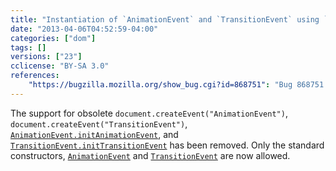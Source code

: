 ```yaml
---
title: "Instantiation of `AnimationEvent` and `TransitionEvent` using `Document.createEvent` is no longer allowed"
date: "2013-04-06T04:52:59-04:00"
categories: ["dom"]
tags: []
versions: ["23"]
cclicense: "BY-SA 3.0"
references:
    "https://bugzilla.mozilla.org/show_bug.cgi?id=868751": "Bug 868751 – Remove support for document.createEvent(\"AnimationEvent\"), document.createEvent(\"TransitionEvent\"), AnimationEvent.initAnimationEvent, and TransitionEvent.initTransitionEvent"
---
```

The support for obsolete `document.createEvent("AnimationEvent")`, `document.createEvent("TransitionEvent")`, [`AnimationEvent.initAnimationEvent`](https://developer.mozilla.org/en-US/docs/Web/API/AnimationEvent#initAnimationEvent), and [`TransitionEvent.initTransitionEvent`](https://developer.mozilla.org/en-US/docs/Web/API/TransitionEvent#initTransitionEvent) has been removed. Only the standard constructors, [`AnimationEvent`](https://developer.mozilla.org/en-US/docs/Web/API/AnimationEvent.AnimationEvent) and [`TransitionEvent`](https://developer.mozilla.org/en-US/docs/Web/API/TransitionEvent.TransitionEvent) are now allowed.

